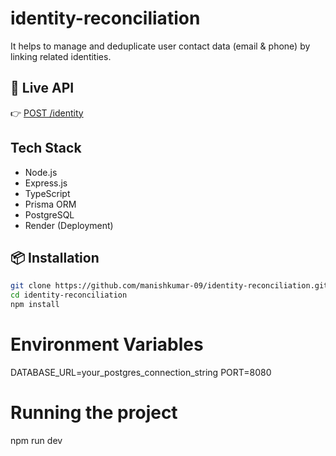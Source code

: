 # identity-reconciliation

It helps to manage and deduplicate user contact data (email & phone) by linking related identities.

## 🔗 Live API

👉 [POST /identity](https://identity-reconciliation-1-rf3k.onrender.com/identity)

## Tech Stack

- Node.js
- Express.js
- TypeScript
- Prisma ORM
- PostgreSQL
- Render (Deployment)

## 📦 Installation

```bash
git clone https://github.com/manishkumar-09/identity-reconciliation.git
cd identity-reconciliation
npm install
```

# Environment Variables

DATABASE_URL=your_postgres_connection_string
PORT=8080

# Running the project

npm run dev
